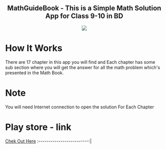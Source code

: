 
<h2 align="center">MathGuideBook - This is a Simple Math Solution App for Class 9-10 in BD </h2>


<p align="center">

 <img  src="https://user-images.githubusercontent.com/63700841/181491260-753b58a4-9417-4243-8a06-0470f0ba9550.png"/>


</p>


# How It Works

There are 17 chapter in this app you will find and Each chapter has some
sub section where you will get the answer for all the math problem which's
presented in the Math Book.


# Note
You will need Internet connection to open the solution For Each Chapter

# Play store - link


[Chek Out Here](https://play.google.com/store/apps/details?id=com.teamaspirant.mathguidebook)
:-------------------------:|


